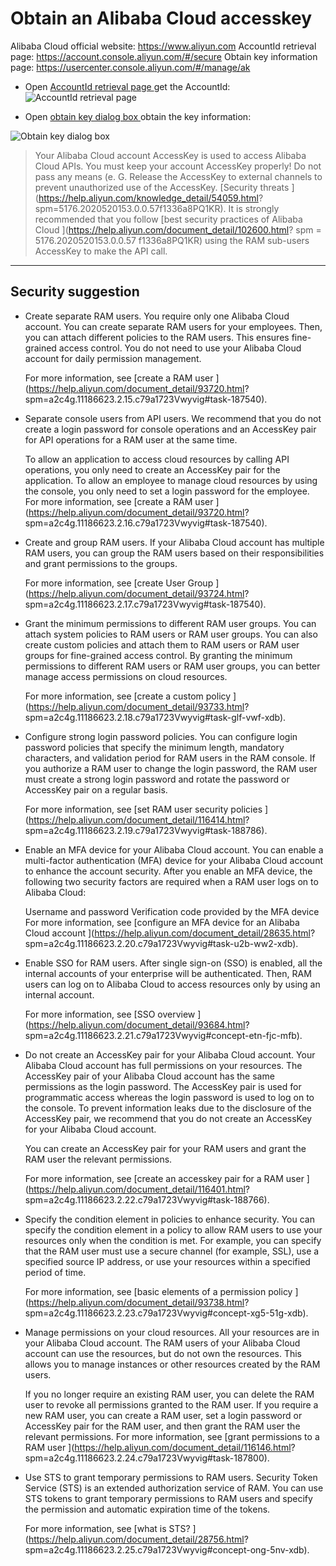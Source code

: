# Obtain an Alibaba Cloud accesskey

Alibaba Cloud official website: https://www.aliyun.com
AccountId retrieval page: https://account.console.aliyun.com/#/secure
Obtain key information page: https://usercenter.console.aliyun.com/#/manage/ak

- Open [AccountId retrieval page ](https://account.console.aliyun.com/#/secure) get the AccountId:
![AccountId retrieval page](https://images.serverlessfans.com/access/aliyun-accountid.jpg)

- Open [obtain key dialog box ](https://usercenter.console.aliyun.com/#/manage/ak) obtain the key information:

![Obtain key dialog box](https://images.serverlessfans.com/access/aliyun-access.jpg)

> Your Alibaba Cloud account AccessKey is used to access Alibaba Cloud APIs. You must keep your account AccessKey properly! Do not pass any means (e. G. Release the AccessKey to external channels to prevent unauthorized use of the AccessKey. [Security threats ](https://help.aliyun.com/knowledge_detail/54059.html? spm=5176.2020520153.0.0.57f1336a8PQ1KR).
It is strongly recommended that you follow [best security practices of Alibaba Cloud ](https://help.aliyun.com/document_detail/102600.html? spm = 5176.2020520153.0.0.57 f1336a8PQ1KR) using the RAM sub-users AccessKey to make the API call.

----

## Security suggestion

- Create separate RAM users.
You require only one Alibaba Cloud account. You can create separate RAM users for your employees. Then, you can attach different policies to the RAM users. This ensures fine-grained access control. You do not need to use your Alibaba Cloud account for daily permission management.

   For more information, see [create a RAM user ](https://help.aliyun.com/document_detail/93720.html? spm=a2c4g.11186623.2.15.c79a1723Vwyvig#task-187540).

- Separate console users from API users.
We recommend that you do not create a login password for console operations and an AccessKey pair for API operations for a RAM user at the same time.

   To allow an application to access cloud resources by calling API operations, you only need to create an AccessKey pair for the application.
To allow an employee to manage cloud resources by using the console, you only need to set a login password for the employee.
For more information, see [create a RAM user ](https://help.aliyun.com/document_detail/93720.html? spm=a2c4g.11186623.2.16.c79a1723Vwyvig#task-187540).

- Create and group RAM users.
If your Alibaba Cloud account has multiple RAM users, you can group the RAM users based on their responsibilities and grant permissions to the groups.

   For more information, see [create User Group ](https://help.aliyun.com/document_detail/93724.html? spm=a2c4g.11186623.2.17.c79a1723Vwyvig#task-187540).

- Grant the minimum permissions to different RAM user groups.
You can attach system policies to RAM users or RAM user groups. You can also create custom policies and attach them to RAM users or RAM user groups for fine-grained access control. By granting the minimum permissions to different RAM users or RAM user groups, you can better manage access permissions on cloud resources.

   For more information, see [create a custom policy ](https://help.aliyun.com/document_detail/93733.html? spm=a2c4g.11186623.2.18.c79a1723Vwyvig#task-glf-vwf-xdb).

- Configure strong login password policies.
You can configure login password policies that specify the minimum length, mandatory characters, and validation period for RAM users in the RAM console. If you authorize a RAM user to change the login password, the RAM user must create a strong login password and rotate the password or AccessKey pair on a regular basis.

   For more information, see [set RAM user security policies ](https://help.aliyun.com/document_detail/116414.html? spm=a2c4g.11186623.2.19.c79a1723Vwyvig#task-188786).

- Enable an MFA device for your Alibaba Cloud account.
You can enable a multi-factor authentication (MFA) device for your Alibaba Cloud account to enhance the account security. After you enable an MFA device, the following two security factors are required when a RAM user logs on to Alibaba Cloud:

   Username and password
Verification code provided by the MFA device
For more information, see [configure an MFA device for an Alibaba Cloud account ](https://help.aliyun.com/document_detail/28635.html? spm=a2c4g.11186623.2.20.c79a1723Vwyvig#task-u2b-ww2-xdb).

- Enable SSO for RAM users.
After single sign-on (SSO) is enabled, all the internal accounts of your enterprise will be authenticated. Then, RAM users can log on to Alibaba Cloud to access resources only by using an internal account.

   For more information, see [SSO overview ](https://help.aliyun.com/document_detail/93684.html? spm=a2c4g.11186623.2.21.c79a1723Vwyvig#concept-etn-fjc-mfb).

- Do not create an AccessKey pair for your Alibaba Cloud account.
Your Alibaba Cloud account has full permissions on your resources. The AccessKey pair of your Alibaba Cloud account has the same permissions as the login password. The AccessKey pair is used for programmatic access whereas the login password is used to log on to the console. To prevent information leaks due to the disclosure of the AccessKey pair, we recommend that you do not create an AccessKey for your Alibaba Cloud account.

   You can create an AccessKey pair for your RAM users and grant the RAM user the relevant permissions.

   For more information, see [create an accesskey pair for a RAM user ](https://help.aliyun.com/document_detail/116401.html? spm=a2c4g.11186623.2.22.c79a1723Vwyvig#task-188766).

- Specify the condition element in policies to enhance security.
You can specify the condition element in a policy to allow RAM users to use your resources only when the condition is met. For example, you can specify that the RAM user must use a secure channel (for example, SSL), use a specified source IP address, or use your resources within a specified period of time.

   For more information, see [basic elements of a permission policy ](https://help.aliyun.com/document_detail/93738.html? spm=a2c4g.11186623.2.23.c79a1723Vwyvig#concept-xg5-51g-xdb).

- Manage permissions on your cloud resources.
All your resources are in your Alibaba Cloud account. The RAM users of your Alibaba Cloud account can use the resources, but do not own the resources. This allows you to manage instances or other resources created by the RAM users.

   If you no longer require an existing RAM user, you can delete the RAM user to revoke all permissions granted to the RAM user.
If you require a new RAM user, you can create a RAM user, set a login password or AccessKey pair for the RAM user, and then grant the RAM user the relevant permissions.
For more information, see [grant permissions to a RAM user ](https://help.aliyun.com/document_detail/116146.html? spm=a2c4g.11186623.2.24.c79a1723Vwyvig#task-187800).

- Use STS to grant temporary permissions to RAM users.
Security Token Service (STS) is an extended authorization service of RAM. You can use STS tokens to grant temporary permissions to RAM users and specify the permission and automatic expiration time of the tokens.

   For more information, see [what is STS? ](https://help.aliyun.com/document_detail/28756.html? spm=a2c4g.11186623.2.25.c79a1723Vwyvig#concept-ong-5nv-xdb).

